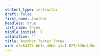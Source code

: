 ```yaml
---
content_type: instructor
draft: false
first_name: Another
headless: true
last_name: Three
middle_initial: T
salutation: ''
title: Another Tester Three
uid: d3c64374-bb1c-46bb-a1a1-827c336e4d8e
---
```

